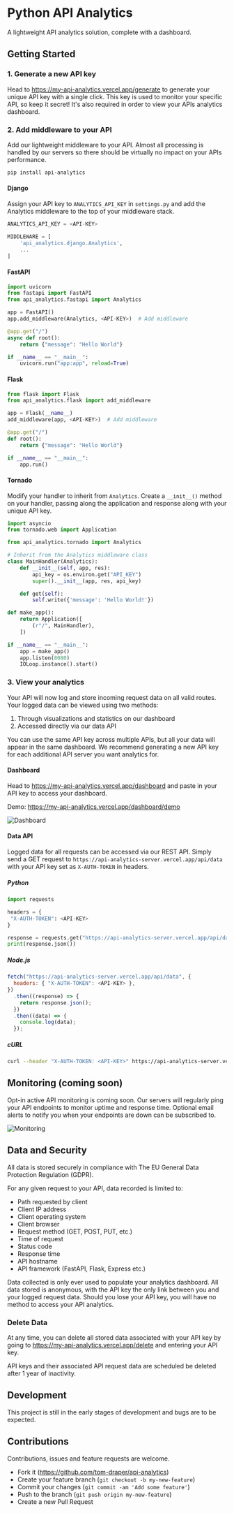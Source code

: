 # Python API Analytics

A lightweight API analytics solution, complete with a dashboard.

## Getting Started

### 1. Generate a new API key

Head to https://my-api-analytics.vercel.app/generate to generate your unique API key with a single click. This key is used to monitor your specific API, so keep it secret! It's also required in order to view your APIs analytics dashboard.

### 2. Add middleware to your API

Add our lightweight middleware to your API. Almost all processing is handled by our servers so there should be virtually no impact on your APIs performance.

```bash
pip install api-analytics
```

#### Django

Assign your API key to `ANALYTICS_API_KEY` in `settings.py` and add the Analytics middleware to the top of your middleware stack.

```py
ANALYTICS_API_KEY = <API-KEY>

MIDDLEWARE = [
    'api_analytics.django.Analytics',
    ...
]
```

#### FastAPI

```py
import uvicorn
from fastapi import FastAPI
from api_analytics.fastapi import Analytics

app = FastAPI()
app.add_middleware(Analytics, <API-KEY>)  # Add middleware

@app.get("/")
async def root():
    return {"message": "Hello World"}

if __name__ == "__main__":
    uvicorn.run("app:app", reload=True)
```

#### Flask

```py
from flask import Flask
from api_analytics.flask import add_middleware

app = Flask(__name__)
add_middleware(app, <API-KEY>)  # Add middleware

@app.get("/")
def root():
    return {"message": "Hello World"}

if __name__ == "__main__":
    app.run()
```

#### Tornado

Modify your handler to inherit from `Analytics`. Create a `__init__()` method on your handler, passing along the application and response along with your unique API key.

```py
import asyncio
from tornado.web import Application

from api_analytics.tornado import Analytics

# Inherit from the Analytics middleware class
class MainHandler(Analytics):
    def __init__(self, app, res):
        api_key = os.environ.get("API_KEY")
        super().__init__(app, res, api_key)

    def get(self):
        self.write({'message': 'Hello World!'})

def make_app():
    return Application([
        (r"/", MainHandler),
    ])

if __name__ == "__main__":
    app = make_app()
    app.listen(8080)
    IOLoop.instance().start()
```

### 3. View your analytics

Your API will now log and store incoming request data on all valid routes. Your logged data can be viewed using two methods:

1. Through visualizations and statistics on our dashboard
2. Accessed directly via our data API

You can use the same API key across multiple APIs, but all your data will appear in the same dashboard. We recommend generating a new API key for each additional API server you want analytics for.

#### Dashboard

Head to https://my-api-analytics.vercel.app/dashboard and paste in your API key to access your dashboard.

Demo: https://my-api-analytics.vercel.app/dashboard/demo

![Dashboard](https://user-images.githubusercontent.com/41476809/211800529-a84a0aa3-70c9-47d4-aa0d-7f9bbd3bc9b5.png)

#### Data API

Logged data for all requests can be accessed via our REST API. Simply send a GET request to `https://api-analytics-server.vercel.app/api/data` with your API key set as `X-AUTH-TOKEN` in headers.

##### Python

```py
import requests

headers = {
 "X-AUTH-TOKEN": <API-KEY>
}

response = requests.get("https://api-analytics-server.vercel.app/api/data", headers=headers)
print(response.json())
```
##### Node.js

```js
fetch("https://api-analytics-server.vercel.app/api/data", {
  headers: { "X-AUTH-TOKEN": <API-KEY> },
})
  .then((response) => {
    return response.json();
  })
  .then((data) => {
    console.log(data);
  });
```

##### cURL

```bash
curl --header "X-AUTH-TOKEN: <API-KEY>" https://api-analytics-server.vercel.app/api/data
```

## Monitoring (coming soon)

Opt-in active API monitoring is coming soon. Our servers will regularly ping your API endpoints to monitor uptime and response time. Optional email alerts to notify you when your endpoints are down can be subscribed to.

![Monitoring](https://user-images.githubusercontent.com/41476809/208298759-f937b668-2d86-43a2-b615-6b7f0b2bc20c.png)

## Data and Security

All data is stored securely in compliance with The EU General Data Protection Regulation (GDPR).

For any given request to your API, data recorded is limited to:
 - Path requested by client
 - Client IP address
 - Client operating system
 - Client browser
 - Request method (GET, POST, PUT, etc.)
 - Time of request
 - Status code
 - Response time
 - API hostname
 - API framework (FastAPI, Flask, Express etc.)

Data collected is only ever used to populate your analytics dashboard. All data stored is anonymous, with the API key the only link between you and your logged request data. Should you lose your API key, you will have no method to access your API analytics.

### Delete Data

At any time, you can delete all stored data associated with your API key by going to https://my-api-analytics.vercel.app/delete and entering your API key.

API keys and their associated API request data are scheduled be deleted after 1 year of inactivity.

## Development

This project is still in the early stages of development and bugs are to be expected.

## Contributions

Contributions, issues and feature requests are welcome.

- Fork it (https://github.com/tom-draper/api-analytics)
- Create your feature branch (`git checkout -b my-new-feature`)
- Commit your changes (`git commit -am 'Add some feature'`)
- Push to the branch (`git push origin my-new-feature`)
- Create a new Pull Request
